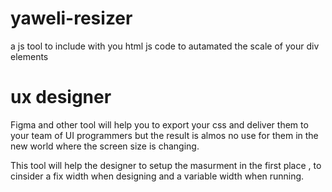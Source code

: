 # yaweli-resizer

a js tool to include with you html js code to autamated the scale of your div elements



# ux designer

Figma and other tool will help you to export your css and deliver them to your team of UI programmers but the result is almos no use for them in the new world where the screen size is changing. 

This tool will help the designer to setup the masurment in the first place , to cinsider a fix width when designing and a variable width when running. 

